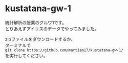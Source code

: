 # kustatana-gw-1
統計解析の授業のグルワ1です。  
とりあえずアイリスのデータでやってみました。  
  
zipファイルをダウンロードするか、  
ターミナルで  
`git clone https://github.com/martian17/kustatana-gw-1/`  
を実行してください。  

